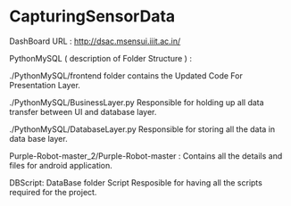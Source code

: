 # CapturingSensorData

DashBoard URL : http://dsac.msensui.iiit.ac.in/ 

PythonMySQL ( description of Folder Structure ) :  

./PythonMySQL/frontend 
folder contains the Updated Code For Presentation Layer.

./PythonMySQL/BusinessLayer.py 
Responsible for holding up all data transfer between UI and database layer.

./PythonMySQL/DatabaseLayer.py 
Responsible for storing all the data in data base layer.

Purple-Robot-master_2/Purple-Robot-master : 
Contains all the details and files for android application.

DBScript: DataBase folder Script 
Resposible for having all the scripts required for the project.









